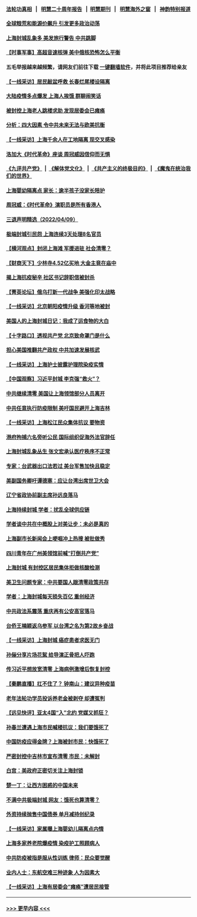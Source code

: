 #### [法轮功真相](https://github.com/gfw-breaker/truth/blob/master/README.md?t=0) &nbsp;&nbsp;|&nbsp;&nbsp; [明慧二十周年报告](https://github.com/gfw-breaker/mh-reports/blob/master/README.md?t=0) &nbsp;&nbsp;|&nbsp;&nbsp;[明慧期刊](https://github.com/gfw-breaker/mh-qikan) &nbsp;&nbsp;|&nbsp;&nbsp; [明慧海外之窗](https://github.com/gfw-breaker/mh-news/blob/master/README.md?t=0) &nbsp;&nbsp;|&nbsp;&nbsp; [神韵特别报道](https://github.com/gfw-breaker/mh-news/blob/master/shenyun.md?t=0)
#### [全球粮荒和能源价飙升 引发更多政治动荡](../pages/nsc413/n13708301.md?t=04102251) 
#### [上海封城乱象多 美发旅行警告 中共跳脚](../pages/nsc413/n13708361.md?t=04102251) 
#### [【时事军事】高超音速核弹 美中俄核恐怖怎么平衡](../pages/nsc413/n13707414.md?t=04102251) 
#### 五毛举报越来越频繁，请网友们前往下载 [一键翻墙软件](https://github.com/gfw-breaker/ssr-accounts)，并将此项目推荐给亲友
#### [【一线采访】居民敲盆呼救 长春烂尾楼设隔离](../pages/nsc413/n13708309.md?t=04102251) 
#### [大陆疫情多点爆发 上海人挨饿 群聊闹笑话](../pages/nsc413/n13708167.md?t=04102251) 
#### [被封控上海老人跳楼求助 发现居委会已瘫痪](../pages/nsc413/n13708118.md?t=04102251) 
#### [分析：四大因素 令中共未来无法与欧美抗衡](../pages/nsc413/n13658579.md?t=04102251) 
#### [【一线采访】上海千余人在工地隔离 现交叉感染](../pages/nsc413/n13708042.md?t=04102251) 
#### [洛加大《时代革命》座谈 周冠威因信仰而无惧](../pages/nsc413/n13708102.md?t=04102251) 
#### [《九评共产党》](https://github.com/begood0513/9ping.md/blob/master/README.md) &nbsp;|&nbsp; [《解体党文化》](../../../../jtdwh.md/blob/master/README.md)  &nbsp;|&nbsp; [《共产主义的终极目的》](../../../../gczydzjmd.md/blob/master/README.md) &nbsp;|&nbsp; [《魔鬼在统治我们的世界》](../../../../mgztzwmdsj.md/blob/master/README.md) 
#### [上海婴幼隔离点 家长：逾半孩子没家长陪护](../pages/nsc413/n13708000.md?t=04102251) 
#### [周冠威：《时代革命》演职员是所有香港人](../pages/nsc413/n13708087.md?t=04102251) 
#### [三退声明精选（2022/04/09）](../pages/nsc413/n13708091.md?t=04102251) 
#### [极端封城引民怨 上海连续3天处理8名官员](../pages/nsc413/n13707998.md?t=04102251) 
#### [【横河观点】封闭上海滩 军援进驻 社会清零？](../pages/nsc413/n13707560.md?t=04102251) 
#### [【财商天下】少林寺4.52亿买地 大金主竟在庙中](../pages/nsc413/n13707350.md?t=04102251) 
#### [揭上海抗疫秘辛 社区书记辞职信被封杀](../pages/nsc413/n13707394.md?t=04102251) 
#### [【菁英论坛】俄乌打新一代战争 美强化印太战略](../pages/nsc413/n13707317.md?t=04102251) 
#### [【一线采访】北京朝阳疫情升级 香河等地被封](../pages/nsc413/n13707572.md?t=04102251) 
#### [美国人的上海封城日记：我成了运食物的大白](../pages/nsc413/n13707573.md?t=04102251) 
#### [【十字路口】透视共产党 北京致命罩门是什么](../pages/nsc413/n13706777.md?t=04102251) 
#### [担心美国推翻共产政权 中共加速发展核武](../pages/nsc413/n13707386.md?t=04102251) 
#### [【一线采访】上海护士披露护理院染疫实情](../pages/nsc413/n13707467.md?t=04102251) 
#### [【中国观察】习近平封城 李克强“救火”？](../pages/nsc413/n13706121.md?t=04102251) 
#### [中共继续清零 美国让上海领馆部分人员离开](../pages/nsc413/n13707038.md?t=04102251) 
#### [中共任意执行防疫限制 美吁国民避开上海吉林](../pages/nsc413/n13707124.md?t=04102251) 
#### [【一线采访】上海松江民众集体抗议 要物资](../pages/nsc413/n13706992.md?t=04102251) 
#### [港府拘捕六名旁听公民 国际组织促海外法官辞任](../pages/nsc413/n13707054.md?t=04102251) 
#### [上海封城乱象丛生 张文宏承认医疗秩序不正常](../pages/nsc413/n13706864.md?t=04102251) 
#### [专家：台武器出口法若过 美台军售加快且稳定](../pages/nsc413/n13706861.md?t=04102251) 
#### [美副国务卿吁谭德塞：应让台湾出席世卫大会](../pages/nsc413/n13706916.md?t=04102251) 
#### [辽宁省政协前副主席孙远良落马](../pages/nsc413/n13706770.md?t=04102251) 
#### [上海持续封城 学者：扰乱全球供应链](../pages/nsc413/n13706609.md?t=04102251) 
#### [学者谈中共在中概股上对美让步：未必是真的](../pages/nsc413/n13706020.md?t=04102251) 
#### [上海副市长新闻会上哽咽冲上热搜 被批做秀](../pages/nsc413/n13706462.md?t=04102251) 
#### [四川青年在广州美领馆前喊“打倒共产党”](../pages/nsc413/n13706272.md?t=04102251) 
#### [上海封城 有封控区居民集体拒做核酸检测](../pages/nsc413/n13705653.md?t=04102251) 
#### [美卫生问题专家：中共要国人跟清零政策共存](../pages/nsc413/n13705925.md?t=04102251) 
#### [学者：上海封城每天损失百亿 重创经济](../pages/nsc413/n13705947.md?t=04102251) 
#### [中共政法系震荡 重庆再有公安高官落马](../pages/nsc413/n13706004.md?t=04102251) 
#### [台侨王楠颖返乌参军 以台湾之名为第2故乡奋战](../pages/nsc413/n13706005.md?t=04102251) 
#### [【一线采访】上海封城 癌症患者求医无门](../pages/nsc413/n13706008.md?t=04102251) 
#### [孙俪分享片场花絮 给导演正骨把人吓跑](../pages/nsc413/n13705441.md?t=04102251) 
#### [传习近平想放宽清零 上海病例激增后恢复封控](../pages/nsc413/n13705453.md?t=04102251) 
#### [【秦鹏直播】扛不住了？ 钟南山：建议异种疫苗](../pages/nsc413/n13705628.md?t=04102251) 
#### [老年法轮功学员投诉养老金被剥夺 却遭冤判](../pages/nsc413/n13697069.md?t=04102251) 
#### [【远见快评】亚太4国“入”北约 党媒又抓狂？](../pages/nsc413/n13705644.md?t=04102251) 
#### [孙春兰遭遇上海市民喊楼抗议：我们要饿死了](../pages/nsc413/n13705475.md?t=04102251) 
#### [中国防疫应得金牌？上海被封市民：快饿死了](../pages/nsc413/n13705106.md?t=04102251) 
#### [严密封控中吉林市宣布清零 市民：未解封](../pages/nsc413/n13705529.md?t=04102251) 
#### [白宫：美政府正密切关注上海封锁](../pages/nsc413/n13705565.md?t=04102251) 
#### [楚一丁：让西方困惑的中国未来](../pages/nsc413/n13695518.md?t=04102251) 
#### [不满中共极端封城 网友：饿死也算清零？](../pages/nsc413/n13705469.md?t=04102251) 
#### [外资持续抛售中国债券 单月减持创纪录](../pages/nsc413/n13705447.md?t=04102251) 
#### [【一线采访】家属曝上海婴幼儿隔离点内情](../pages/nsc413/n13704652.md?t=04102251) 
#### [上海多家养老院爆疫情 染疫护工照顾病人](../pages/nsc413/n13705231.md?t=04102251) 
#### [中共防疫被指是服从性训练 律师：民众要觉醒](../pages/nsc413/n13705070.md?t=04102251) 
#### [业内人士：东航空难三种迹象 人为因素大](../pages/nsc413/n13699962.md?t=04102251) 
#### [【一线采访】上海有居委会“瘫痪”遭居民接管](../pages/nsc413/n13704110.md?t=04102251) 

----
#### [ >>> 更早内容 <<< ](../indexes/nsc413-earlier.md)
